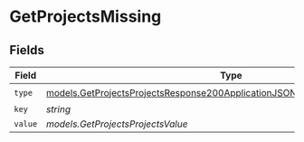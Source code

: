# GetProjectsMissing


## Fields

| Field                                                                                                                                                              | Type                                                                                                                                                               | Required                                                                                                                                                           | Description                                                                                                                                                        |
| ------------------------------------------------------------------------------------------------------------------------------------------------------------------ | ------------------------------------------------------------------------------------------------------------------------------------------------------------------ | ------------------------------------------------------------------------------------------------------------------------------------------------------------------ | ------------------------------------------------------------------------------------------------------------------------------------------------------------------ |
| `type`                                                                                                                                                             | [models.GetProjectsProjectsResponse200ApplicationJSONResponseBodyProjectsType](../models/getprojectsprojectsresponse200applicationjsonresponsebodyprojectstype.md) | :heavy_check_mark:                                                                                                                                                 | N/A                                                                                                                                                                |
| `key`                                                                                                                                                              | *string*                                                                                                                                                           | :heavy_minus_sign:                                                                                                                                                 | N/A                                                                                                                                                                |
| `value`                                                                                                                                                            | *models.GetProjectsProjectsValue*                                                                                                                                  | :heavy_minus_sign:                                                                                                                                                 | N/A                                                                                                                                                                |